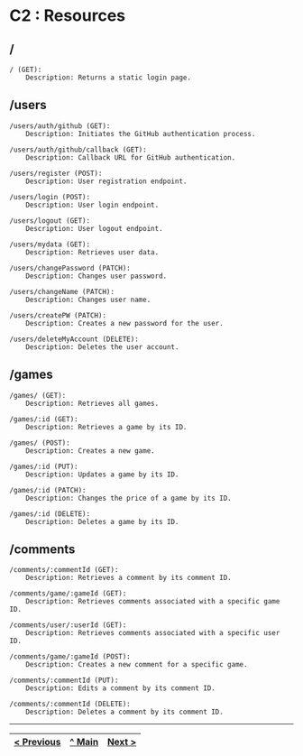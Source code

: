 # C2 : Resources

## /

    / (GET):
        Description: Returns a static login page.

## /users

    /users/auth/github (GET):
        Description: Initiates the GitHub authentication process.

    /users/auth/github/callback (GET):
        Description: Callback URL for GitHub authentication.

    /users/register (POST):
        Description: User registration endpoint.

    /users/login (POST):
        Description: User login endpoint.

    /users/logout (GET):
        Description: User logout endpoint.

    /users/mydata (GET):
        Description: Retrieves user data.

    /users/changePassword (PATCH):
        Description: Changes user password.

    /users/changeName (PATCH):
        Description: Changes user name.

    /users/createPW (PATCH):
        Description: Creates a new password for the user.

    /users/deleteMyAccount (DELETE):
        Description: Deletes the user account.

## /games

    /games/ (GET):
        Description: Retrieves all games.

    /games/:id (GET):
        Description: Retrieves a game by its ID.

    /games/ (POST):
        Description: Creates a new game.

    /games/:id (PUT):
        Description: Updates a game by its ID.

    /games/:id (PATCH):
        Description: Changes the price of a game by its ID.

    /games/:id (DELETE):
        Description: Deletes a game by its ID.

## /comments

    /comments/:commentId (GET):
        Description: Retrieves a comment by its comment ID.

    /comments/game/:gameId (GET):
        Description: Retrieves comments associated with a specific game ID.

    /comments/user/:userId (GET):
        Description: Retrieves comments associated with a specific user ID.

    /comments/game/:gameId (POST):
        Description: Creates a new comment for a specific game.

    /comments/:commentId (PUT):
        Description: Edits a comment by its comment ID.

    /comments/:commentId (DELETE):
        Description: Deletes a comment by its comment ID.

---
[< Previous](c1.md) | [^ Main](../../../) | [Next >](c3.md)
:--- | :---: | ---: 
